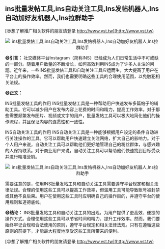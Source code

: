## **ins批量发帖工具,ins自动关注工具,Ins发帖机器人,Ins自动加好友机器人,Ins拉群助手**

[😍想了解推广相关软件的朋友请登录 http://www.vst.tw](http://www.vst.tw)

 <center><img src="https://vst.tw/MP4/tuiguang/png/7.png" alt="ins批量发帖工具,ins自动关注工具,Ins发帖机器人,Ins自动加好友机器人,Ins拉群助手"></center>

**😄引言：**
社交媒体平台Instagram（简称INS）已经成为人们日常生活中不可或缺的一部分。随着用户数量的不断增长，如何高效利用INS成为了许多人关注的问题。近年来，一些INS批量发帖工具和自动关注工具应运而生，大大提高了用户在平台上的操作效率。然而，我们也需要明确这些工具的合理使用范围，以免触犯相关法规。

**😄正文：**

INS批量发帖工具的作用
INS批量发帖工具是一种帮助用户快速发布多篇帖子的辅助工具。它可以减少用户在发布内容上花费的时间和精力，提高工作效率。对于那些需要频繁发布图片、视频或文字的用户，批量发帖工具可以极大地简化他们的操作流程，并且保证内容的连贯性和一致性。

INS自动关注工具的作用
INS自动关注工具是一种能够根据用户设定的条件自动进行关注操作的工具。它可以帮助用户快速建立关注网络，扩大自己的影响力。对于个人用户来说，自动关注工具可以帮助他们更好地管理自己的粉丝群体，与感兴趣的人保持联系。对于商业用户来说，自动关注工具可以帮助他们快速找到目标受众并进行精准营销。

 <center><img src="https://vst.tw/MP4/tuiguang/png/4.png" alt="ins批量发帖工具,ins自动关注工具,Ins发帖机器人,Ins自动加好友机器人,Ins拉群助手"></center>

需要注意的是，使用INS批量发帖工具和自动关注工具需要遵守平台规定和相关法律法规。合理的使用这些工具可以提高工作效率，但滥用工具可能导致账号被封禁或其他不良后果。用户在使用这些工具时应明确自己的操作目的，并遵守平台的使用规则和道德底线。

**😄结论：**
INS批量发帖工具和自动关注工具的出现，为用户提供了更高效、便捷的操作方式。合理使用这些工具可以节省时间和精力，提升工作效率。然而，我们要始终牢记合规和合法使用的原则，遵守平台规定和相关法律法规。只有在遵循这些原则的前提下，才能最大程度地享受这些工具所带来的便利。

[😍想了解推广相关软件的朋友请登录 http://www.vst.tw](http://www.vst.tw)



